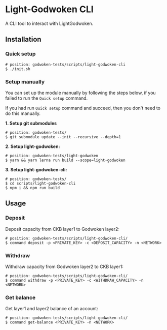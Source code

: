 # Light-Godwoken CLI

A CLI tool to interact with LightGodwoken.

## Installation

### Quick setup
```shell
# position: godwoken-tests/scripts/light-godwoken-cli
$ ./init.sh
```

### Setup manually
You can set up the module manually by following the steps below, if you failed to run the `Quick setup` command.

If you had run `Quick setup` command and succeed, then you don't need to do this manually.

**1. Setup git submodules**
```shell
# position: godwoken-tests/
$ git submodule update --init --recursive --depth=1
```

**2. Setup light-godwoken:**
```shell
# position: godwoken-tests/light-godwoken
$ yarn && yarn lerna run build --scope=light-godwoken 
```

**3. Setup light-godwoken-cli:**
```shell
# position: godwoken-tests/
$ cd scripts/light-godwoken-cli
$ npm i && npm run build
```

## Usage

### Deposit
Deposit capacity from CKB layer1 to Godwoken layer2:
```shell
# position: godwoken-tests/scripts/light-godwoken-cli/
$ command deposit -p <PRIVATE_KEY> -c <DEPOSIT_CAPACITY> -n <NETWORK>
```

### Withdraw
Withdraw capacity from Godwoken layer2 to CKB layer1:
```shell
# position: godwoken-tests/scripts/light-godwoken-cli/
$ command withdraw -p <PRIVATE_KEY> -c <WITHDRAW_CAPACITY> -n <NETWORK>
```

### Get balance
Get layer1 and layer2 balance of an account:
```shell
# position: godwoken-tests/scripts/light-godwoken-cli/
$ command get-balance <PRIVATE_KEY> -n <NETWORK>
```
